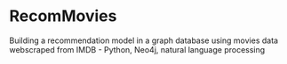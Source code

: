# RecomMovies
Building a recommendation model in a graph database using movies data webscraped from IMDB - Python, Neo4j, natural language processing
